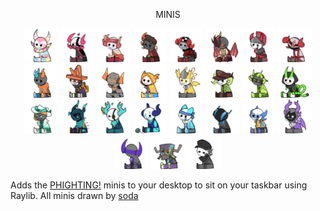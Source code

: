 <p align="center">
    MINIS
</p>
<p align="center">  
    <img src="minis/sparkles.png" width="54"/>
    <img src="minis/subspace.png" width="54"/>
    <img src="minis/vinestaff.png" width="54"/>
    <img src="minis/pbucket.png" width="54"/>
    <img src="minis/skateboard.png" width="54"/>
    <img src="minis/firebrand.png" width="54"/>
    <img src="minis/sword.png" width="54"/>
    <img src="minis/katana.png" width="54"/>
    <img src="minis/coil.png" width="54"/>
    <img src="minis/traffic.png" width="54"/>
    <img src="minis/biograft.png" width="54"/>
    <img src="minis/ducky.png" width="54"/>
    <img src="minis/valk.png" width="54"/>
    <img src="minis/venomshank.png" width="54"/>
    <img src="minis/boombox.png" width="54"/>
    <img src="minis/shuriken.png" width="54"/>
    <img src="minis/scythe.png" width="54"/>
    <img src="minis/dollmaker.png" width="54"/>
    <img src="minis/medkit.png" width="54"/>
    <img src="minis/broker.png" width="54"/>
    <img src="minis/slingshit.png" width="54"/>
    <img src="minis/hyperlaser.png" width="54"/>
    <img src="minis/rocket.png" width="54"/>
    <img src="minis/dom.png" width="54"/>
    <img src="minis/banhammer.png" width="54"/>
    <img src="minis/mxbot.png" width="54"/>
    <img src="minis/zuka.png" width="54"/>
</p>

Adds the [PHIGHTING!](https://www.roblox.com/games/7138009149/PHIGHTING-ALPHA) minis to your desktop to sit on your taskbar using Raylib.
All minis drawn by [soda](https://bsky.app/profile/sodakettle.bsky.social)
